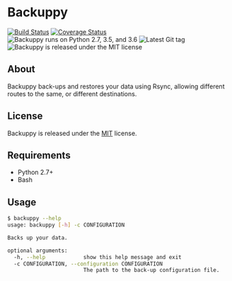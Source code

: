 # Backuppy

[![Build Status](https://travis-ci.org/bartfeenstra/backuppy.svg?branch=master)](https://travis-ci.org/bartfeenstra/backuppy) [![Coverage Status](https://coveralls.io/repos/github/bartfeenstra/backuppy/badge.svg?branch=master)](https://coveralls.io/github/bartfeenstra/backuppy?branch=master) ![Backuppy runs on Python 2.7, 3.5, and 3.6](https://img.shields.io/badge/Python-2.7%2C%203.5%2C%203.6-blue.svg) ![Latest Git tag](https://img.shields.io/github/tag/bartfeenstra/backuppy.svg) ![Backuppy is released under the MIT license](https://img.shields.io/github/license/bartfeenstra/backuppy.svg)

## About
Backuppy back-ups and restores your data using Rsync, allowing different routes to the same, or different destinations.

## License
Backuppy is released under the [MIT](./LICENSE) license.

## Requirements
- Python 2.7+
- Bash

## Usage
```bash
$ backuppy --help
usage: backuppy [-h] -c CONFIGURATION

Backs up your data.

optional arguments:
  -h, --help            show this help message and exit
  -c CONFIGURATION, --configuration CONFIGURATION
                        The path to the back-up configuration file.
```
